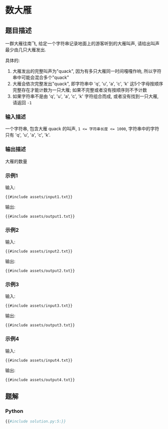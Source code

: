 # 数大雁

## 题目描述

一群大雁往南飞, 给定一个字符串记录地面上的游客听到的大雁叫声, 请给出叫声最少由几只大雁发出.

具体的:

1. 大雁发出的完整叫声为"quack", 因为有多只大雁同一时间嘎嘎作响, 所以字符串中可能会混合多个"quack"
2. 大雁会依次完整发出"quack", 即字符串中 'q', 'u', 'a', 'c', 'k' 这5个字母按顺序完整存在才能计数为一只大雁;
   如果不完整或者没有按顺序则不予计数
3. 如果字符串不是由 'q', 'u', 'a', 'c', 'k' 字符组合而成, 或者没有找到一只大雁, 请返回 `-1`

### 输入描述

一个字符串, 包含大雁 quack 的叫声, `1 <= 字符串长度 <= 1000`, 字符串中的字符只有 'q', 'u', 'a', 'c', 'k'.

### 输出描述

大雁的数量

### 示例1

输入:

```text
{{#include assets/input1.txt}}
```

输出:

```text
{{#include assets/output1.txt}}
```

### 示例2

输入:

```text
{{#include assets/input2.txt}}
```

输出:

```text
{{#include assets/output2.txt}}
```

### 示例3

输入:

```text
{{#include assets/input3.txt}}
```

输出:

```text
{{#include assets/output3.txt}}
```

### 示例4

输入:

```text
{{#include assets/input4.txt}}
```

输出:

```text
{{#include assets/output4.txt}}
```

## 题解

### Python

```python
{{#include solution.py:5:}}
```
